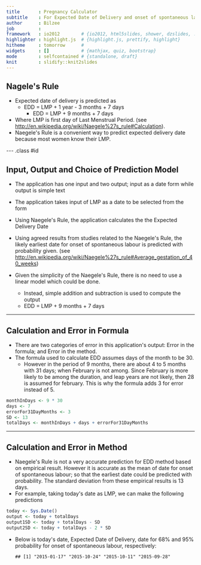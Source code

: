 ```yaml
---
title       : Pregnancy Calculator 
subtitle    : For Expected Date of Delivery and onset of spontaneous labour 
author      : Bilzee
job         : 
framework   : io2012        # {io2012, html5slides, shower, dzslides, ...}
highlighter : highlight.js  # {highlight.js, prettify, highlight}
hitheme     : tomorrow      # 
widgets     : []            # {mathjax, quiz, bootstrap}
mode        : selfcontained # {standalone, draft}
knit        : slidify::knit2slides
---
```


## Nagele's Rule

- Expected date of delivery is predicted as 
  * EDD = LMP + 1 year - 3 months + 7 days 
	* EDD = LMP + 9 months + 7 days
- Where LMP is first day of Last Menstrual Period. 
(see http://en.wikipedia.org/wiki/Naegele%27s_rule#Calculation). 
- Naegele's Rule is a convenient way to predict expected delivery date because most women know their LMP.

--- .class #id 

## Input, Output and Choice of Prediction Model

- The application has one input and two output; input as a date form while output is simple text 
- The application takes input of LMP as a date to be selected from the form
- Using Naegele's Rule, the application calculates the the Expected Delivery Date 
- Using agreed results from studies related to the Naegele's Rule, the likely earliest date for onset of spontaneous labour is predicted with probability given. 
(see http://en.wikipedia.org/wiki/Naegele%27s_rule#Average_gestation_of_40_weeks)

- Given the simplicity of the Naegele's Rule, there is no need to use a linear model which could be done.
  * Instead, simple addition and subtraction is used to compute the output
  * EDD = LMP + 9 months + 7 days

---

## Calculation and Error in Formula

- There are two categories of error in this application's output: Error in the formula; and Error in the method.
- The formula used to calculate EDD assumes days of the month to be 30.   
  * However in the period of 9 months, there are about 4 to 5 months with 31 days; when February is not among. Since February is more likely to be among the duration, and leap years are not likely, then 28 is assumed for february. This is why the formula adds 3 for error instead of 5. 

```r
monthInDays <- 9 * 30
days <- 7
errorFor31DayMonths <- 3
SD <- 13
totalDays <- monthInDays + days + errorFor31DayMonths
```


--- 

## Calculation and Error in Method

- Naegele's Rule is not a very accurate prediction for EDD method based on empirical result. However it is accurate as the mean of date for onset of spontaneous labour; so that the earliest date could be predicted with probability. The standard deviation from these empirical results is 13 days. 
- For example, taking today's date as LMP, we can make the following predictions

```r
today <- Sys.Date()
output <- today + totalDays
output1SD <- today + totalDays - SD
output2SD <- today + totalDays - 2 * SD
```

- Below is today's date, Expected Date of Delivery, date for 68% and 95% probability for onset of spontaneous labour, respectively: 
  
  ```
  ## [1] "2015-01-17" "2015-10-24" "2015-10-11" "2015-09-28"
  ```





